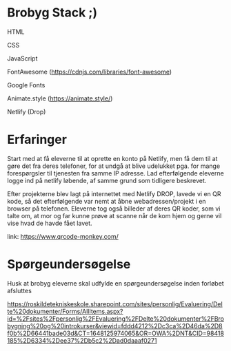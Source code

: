 # Brobyg Stack ;)

HTML

CSS

JavaScript 

FontAwesome (https://cdnjs.com/libraries/font-awesome)

Google Fonts

Animate.style (https://animate.style/)

Netlify (Drop) 

# Erfaringer
Start med at få eleverne til at oprette en konto på Netlify, men få dem til at gøre det fra deres telefoner, for at undgå at blive udelukket pga. for mange forespørgsler til tjenesten fra samme IP adresse. Lad efterfølgende eleverne logge ind på netlify løbende, af samme grund som tidligere beskrevet.

Efter projekterne blev lagt på internettet med Netlify DROP, lavede vi en QR kode, så det efterfølgende var nemt at åbne webadressen/projekt i en browser på telefonen. Eleverne tog også billeder af deres QR koder, som vi talte om, at mor og far kunne prøve at scanne når de kom hjem og gerne vil vise hvad de havde fået lavet.

link: https://www.qrcode-monkey.com/

# Spørgeundersøgelse
Husk at brobyg eleverne skal udfylde en spørgeundersøgelse inden forløbet afsluttes

https://roskildetekniskeskole.sharepoint.com/sites/personlig/Evaluering/Delte%20dokumenter/Forms/AllItems.aspx?id=%2Fsites%2Fpersonlig%2FEvaluering%2FDelte%20dokumenter%2FBrobygning%20og%20introkurser&viewid=fddd4212%2Dc3ca%2D46da%2D8f0b%2D66441bade03d&CT=1648125974065&OR=OWA%2DNT&CID=98418185%2D6334%2Dee37%2Db5c2%2Dad0daaaf0271


